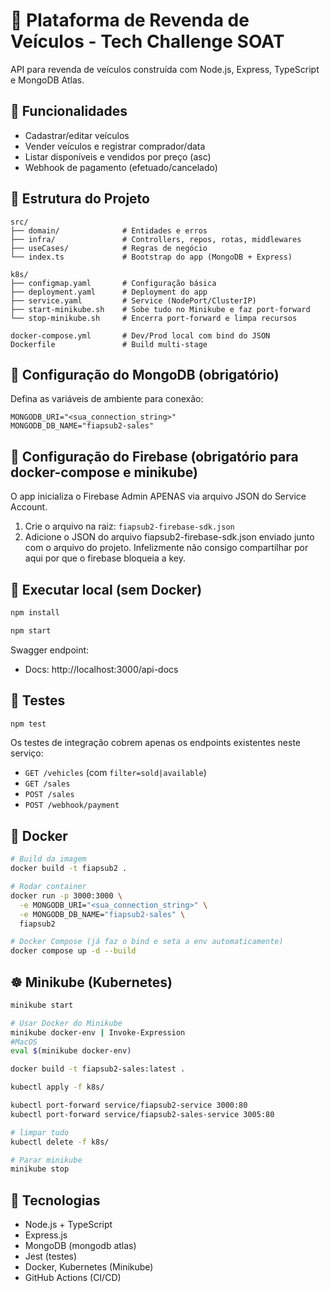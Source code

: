 # 🚗 Plataforma de Revenda de Veículos - Tech Challenge SOAT

API para revenda de veículos construída com Node.js, Express, TypeScript e MongoDB Atlas.

## 📌 Funcionalidades

- Cadastrar/editar veículos
- Vender veículos e registrar comprador/data
- Listar disponíveis e vendidos por preço (asc)
- Webhook de pagamento (efetuado/cancelado)

## 📁 Estrutura do Projeto

```
src/
├── domain/              # Entidades e erros
├── infra/               # Controllers, repos, rotas, middlewares
├── useCases/            # Regras de negócio
└── index.ts             # Bootstrap do app (MongoDB + Express)

k8s/
├── configmap.yaml       # Configuração básica
├── deployment.yaml      # Deployment do app
├── service.yaml         # Service (NodePort/ClusterIP)
├── start-minikube.sh    # Sobe tudo no Minikube e faz port-forward
└── stop-minikube.sh     # Encerra port-forward e limpa recursos

docker-compose.yml       # Dev/Prod local com bind do JSON
Dockerfile               # Build multi-stage
```

## 🔑 Configuração do MongoDB (obrigatório)

Defina as variáveis de ambiente para conexão:

```
MONGODB_URI="<sua_connection_string>"
MONGODB_DB_NAME="fiapsub2-sales"
```

## 🔑 Configuração do Firebase (obrigatório para docker-compose e minikube)

O app inicializa o Firebase Admin APENAS via arquivo JSON do Service Account.

1. Crie o arquivo na raiz: `fiapsub2-firebase-sdk.json`
2. Adicione o JSON do arquivo fiapsub2-firebase-sdk.json enviado junto com o arquivo do projeto. Infelizmente não consigo compartilhar por aqui por que o firebase bloqueia a key.

## 🚀 Executar local (sem Docker)

```bash
npm install

npm start
```

Swagger endpoint:

- Docs: http://localhost:3000/api-docs

## 🧪 Testes

```bash
npm test
```

Os testes de integração cobrem apenas os endpoints existentes neste serviço:

- `GET /vehicles` (com `filter=sold|available`)
- `GET /sales`
- `POST /sales`
- `POST /webhook/payment`

## 🐳 Docker

```bash
# Build da imagem
docker build -t fiapsub2 .

# Rodar container
docker run -p 3000:3000 \
  -e MONGODB_URI="<sua_connection_string>" \
  -e MONGODB_DB_NAME="fiapsub2-sales" \
  fiapsub2

# Docker Compose (já faz o bind e seta a env automaticamente)
docker compose up -d --build
```

## ☸️ Minikube (Kubernetes)

```bash
minikube start

# Usar Docker do Minikube
minikube docker-env | Invoke-Expression
#MacOS
eval $(minikube docker-env)

docker build -t fiapsub2-sales:latest .

kubectl apply -f k8s/

kubectl port-forward service/fiapsub2-service 3000:80
kubectl port-forward service/fiapsub2-sales-service 3005:80

# limpar tudo
kubectl delete -f k8s/

# Parar minikube
minikube stop
```

## 🔧 Tecnologias

- Node.js + TypeScript
- Express.js
- MongoDB (mongodb atlas)
- Jest (testes)
- Docker, Kubernetes (Minikube)
- GitHub Actions (CI/CD)
